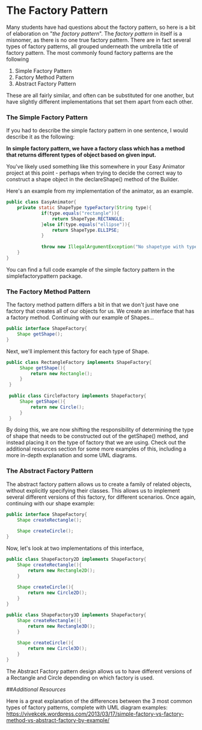 # The Factory Pattern

Many students have had questions about the factory pattern, so here is a bit of elaboration on "_the factory pattern_".
The _factory pattern_ in itself is a misnomer, as there is no one true factory pattern. There are in fact several types of factory patterns, all grouped underneath the umbrella title of factory pattern. The most commonly found factory patterns are the following
1. Simple Factory Pattern
2. Factory Method Pattern
3. Abstract Factory Pattern

These are all fairly similar, and often can be substituted for one another, but have slightly different implementations that set them apart from each other. 

### The Simple Factory Pattern
If you had to describe the simple factory pattern in one sentence, I would describe it as the following:

**In simple factory pattern, we have a factory class which has a method that returns different types of object based on given input.**

You've likely used something like this somewhere in your Easy Animator project at this point - perhaps when trying to decide the correct way to construct a shape object in the declareShape() method of the Builder.

Here's an example from my implementation of the animator, as an example.

```java
public class EasyAnimator{
    private static ShapeType typeFactory(String type){
             if(type.equals("rectangle")){
                 return ShapeType.RECTANGLE;
             }else if(type.equals("ellipse")){
                 return ShapeType.ELLIPSE;
             }
 
             throw new IllegalArgumentException("No shapetype with type \""+type+"\" exists");
    }
}
```
You can find a full code example of the simple factory pattern in the simplefactorypattern package.


### The Factory Method Pattern
The factory method pattern differs a bit in that we don't just have one factory that creates all of our objects for us. We create an interface that has a factory method. Continuing with our example of Shapes...
```java
public interface ShapeFactory{
    Shape getShape();
}
```

Next, we'll implement this factory for each type of Shape.

```java
public class RectangleFactory implements ShapeFactory{
     Shape getShape(){
         return new Rectangle();
     }
 }
 
 public class CircleFactory implements ShapeFactory{
     Shape getShape(){
         return new Circle();
     }
 }
```

By doing this, we are now shifting the responsibility of determining the type of shape that needs to be constructed out of the getShape() method, and instead placing it on the type of factory that we are using. Check out the additional resources section for some more examples of this, including a more in-depth explanation and some UML diagrams.

### The Abstract Factory Pattern
The abstract factory pattern allows us to create a family of related objects, without explicitly specifying their classes. This allows us to implement several different versions of this factory, for different scenarios. Once again, continuing with our shape example:

```java
public interface ShapeFactory{
    Shape createRectangle();
    
    Shape createCircle();
}
```

Now, let's look at two implementations of this interface,

```java
public class ShapeFactory2D implements ShapeFactory{
    Shape createRectangle(){
        return new Rectangle2D();
    }
    
    Shape createCircle(){
        return new Circle2D();
    }
}

public class ShapeFactory3D implements ShapeFactory{
    Shape createRectangle(){
        return new Rectangle3D();
    }
    
    Shape createCircle(){
        return new Circle3D();
    }
}
```

The Abstract Factory pattern design allows us to have different versions of a Rectangle and Circle depending on which factory is used. 


##_Additional Resources_

Here is a great explanation of the differences between the 3 most common types of factory patterns, complete with UML diagram examples: https://vivekcek.wordpress.com/2013/03/17/simple-factory-vs-factory-method-vs-abstract-factory-by-example/

